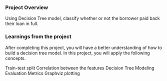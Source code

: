 ### Project Overview

 Using Decision Tree model, classify whether or not the borrower paid back their loan in full.


### Learnings from the project

 After completing this project, you will have a better understanding of how to build a decision tree model. In this project, you will apply the following concepts.

Train-test split
Correlation between the features
Decision Tree Modeling
Evaluation Metrics
Graphviz plotting


